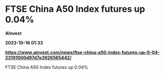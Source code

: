 # FTSE China A50 Index futures up 0.04%
**AInvest**

**2023-10-16 01:33**

**https://www.ainvest.com/news/ftse-china-a50-index-futures-up-0-04-23101000d97d7e3926565442/**

FTSE China A50 Index futures up 0.04%
